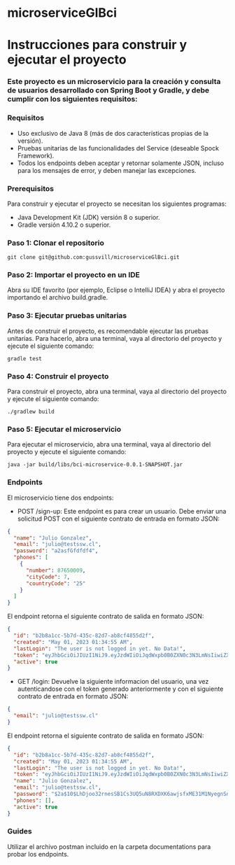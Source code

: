 # microserviceGlBci

# Instrucciones para construir y ejecutar el proyecto

### Este proyecto es un microservicio para la creación y consulta de usuarios desarrollado con Spring Boot y Gradle, y debe cumplir con los siguientes requisitos:

### Requisitos

* Uso exclusivo de Java 8 (más de dos características propias de la versión).
* Pruebas unitarias de las funcionalidades del Service (deseable Spock Framework).
* Todos los endpoints deben aceptar y retornar solamente JSON, incluso para los mensajes de error, y deben manejar las
  excepciones.

### Prerequisitos

Para construir y ejecutar el proyecto se necesitan los siguientes programas:

* Java Development Kit (JDK) versión 8 o superior.
* Gradle versión 4.10.2 o superior.

### Paso 1: Clonar el repositorio

```shell
git clone git@github.com:gussvill/microserviceGlBci.git
```

### Paso 2: Importar el proyecto en un IDE

Abra su IDE favorito (por ejemplo, Eclipse o IntelliJ IDEA) y abra el proyecto importando el archivo build.gradle.

### Paso 3: Ejecutar pruebas unitarias

Antes de construir el proyecto, es recomendable ejecutar las pruebas unitarias. Para hacerlo, abra una terminal, vaya al
directorio del proyecto y ejecute el siguiente comando:

```shell
gradle test
```

### Paso 4: Construir el proyecto

Para construir el proyecto, abra una terminal, vaya al directorio del proyecto y ejecute el siguiente comando:

```shell
./gradlew build
```

### Paso 5: Ejecutar el microservicio

Para ejecutar el microservicio, abra una terminal, vaya al directorio del proyecto y ejecute el siguiente comando:

```shell
java -jar build/libs/bci-microservice-0.0.1-SNAPSHOT.jar
```

### Endpoints

El microservicio tiene dos endpoints:

* POST /sign-up: Este endpoint es para crear un usuario. Debe enviar una solicitud POST con el siguiente contrato de
  entrada en formato JSON:

```json
{
  "name": "Julio Gonzalez",
  "email": "julio@testssw.cl",
  "password": "a2asfGfdfdf4",
  "phones": [
    {
      "number": 87650009,
      "cityCode": 7,
      "countryCode": "25"
    }
  ]
}
```

El endpoint retorna el siguiente contrato de salida en formato JSON:

```json
{
  "id": "b2b8a1cc-5b7d-435c-82d7-ab8cf4855d2f",
  "created": "May 01, 2023 01:34:55 AM",
  "lastLogin": "The user is not logged in yet. No Data!",
  "token": "eyJhbGciOiJIUzI1NiJ9.eyJzdWIiOiJqdWxpb0B0ZXN0c3N3LmNsIiwiZXhwIjoxNjgyOTI1Mjk1LCJwYXNzd29yZCI6IiQyYSQxMCRMaERqb28zMnJuZXNTQjFDczNVUTV1TjhSWERYSzZhd2pzZnhNRTMxTTFOeWVnblNuS0NZSyJ9.ZUv58i9kDgvUV2nRDUgkSRiEq0Qr3lowPKUFjFbNKdo",
  "active": true
}
```

* GET /login: Devuelve la siguiente informacion del usuario, una vez autenticandose con el token generado anteriormente
  y con el siguiente contrato de entrada en formato JSON:

```json
{
  "email": "julio@testssw.cl"
}

```

El endpoint retorna el siguiente contrato de salida en formato JSON:

```json
{
  "id": "b2b8a1cc-5b7d-435c-82d7-ab8cf4855d2f",
  "created": "May 01, 2023 01:34:55 AM",
  "lastLogin": "The user is not logged in yet. No Data!",
  "token": "eyJhbGciOiJIUzI1NiJ9.eyJzdWIiOiJqdWxpb0B0ZXN0c3N3LmNsIiwiZXhwIjoxNjgyOTI1Mjk1LCJwYXNzd29yZCI6IiQyYSQxMCRMaERqb28zMnJuZXNTQjFDczNVUTV1TjhSWERYSzZhd2pzZnhNRTMxTTFOeWVnblNuS0NZSyJ9.ZUv58i9kDgvUV2nRDUgkSRiEq0Qr3lowPKUFjFbNKdo",
  "name": "Julio Gonzalez",
  "email": "julio@testssw.cl",
  "password": "$2a$10$LhDjoo32rnesSB1Cs3UQ5uN8RXDXK6awjsfxME31M1NyegnSnKCYK",
  "phones": [],
  "active": true
}
```

### Guides

Utilizar el archivo postman incluido en la carpeta documentations para probar los endpoints.


